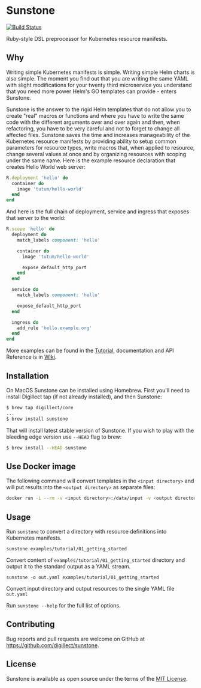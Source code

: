 # Sunstone

[![Build Status](https://travis-ci.com/Digillect/sunstone.svg?branch=master)](https://travis-ci.com/Digillect/sunstone)

Ruby-style DSL preprocessor for Kubernetes resource manifests.

## Why

Writing simple Kubernetes manifests is simple. Writing simple Helm charts is also simple. The moment
you find out that you are writing the same YAML with slight modifications for your twenty third microservice
you understand that you need more power Helm's GO templates can provide - enters Sunstone.

Sunstone is the answer to the rigid Helm templates that do not allow you to create "real" macros or functions
and where you have to write the same code with the different arguments over and over again and then, when refactoring,
you have to be very careful and not to forget to change all affected files. Sunstone saves the time and increases
manageability of the Kubernetes resource manifests by providing ability to setup common parameters for resource types,
write macros that, when applied to resource, change several values at once and by organizing resources with
scoping under the same name. Here is the example resource declaration that creates Hello World web server:

```ruby
R.deployment 'hello' do
  container do
    image 'tutum/hello-world'
  end
end
```

And here is the full chain of deployment, service and ingress that exposes that server to the world:

```ruby
R.scope 'hello' do
  deployment do
    match_labels component: 'hello'

    container do
      image 'tutum/hello-world'

      expose_default_http_port
    end
  end

  service do
    match_labels component: 'hello'

    expose_default_http_port
  end

  ingress do
    add_rule 'hello.example.org'
  end
end
```

More examples can be found in the [Tutorial](examples/tutorial), documentation and API Reference
is in [Wiki](https://github.com/Digillect/sunstone/wiki).

## Installation

On MacOS Sunstone can be installed using Homebrew. First you'll need to install Digillect tap (if not already installed),
and then Sunstone:

```bash
$ brew tap digillect/core
...
$ brew install sunstone
``` 

That will install latest stable version of Sunstone. If you wish to play with the bleeding edge version use `--HEAD` flag to brew:

```bash
$ brew install --HEAD sunstone
```

## Use Docker image

The following command will convert templates in the `<input directory>` and will put
results into the `<output directory>` as separate files:

```bash
docker run -i --rm -v <input directory>:/data/input -v <output directory>:/data/output digillect/sunstone [flags]
```

## Usage

Run `sunstone` to convert a directory with resource definitions into Kubernetes
manifests.

`sunstone examples/tutorial/01_getting_started`

Convert content of `examples/tutorial/01_getting_started` directory and output it to the
standard output as a YAML stream.

`sunstone -o out.yaml examples/tutorial/01_getting_started`

Convert input directory and output resources to the single YAML file `out.yaml`

Run `sunstone --help` for the full list of options.

## Contributing

Bug reports and pull requests are welcome on GitHub at https://github.com/digillect/sunstone.

## License

Sunstone is available as open source under the terms of the [MIT License](https://opensource.org/licenses/MIT).
